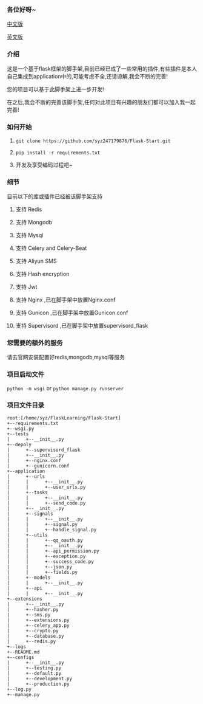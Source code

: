 ### 各位好呀~


[中文版](https://github.com/syz247179876/Flask-Scaffold/blob/main/README_CN.md)

[英文版](https://github.com/syz247179876/Flask-Scaffold/blob/main/README.md)

### 介绍

这是一个基于flask框架的脚手架,目前已经已成了一些常用的插件,有些插件是本人自己集成到application中的,可能考虑不全,还请谅解,我会不断的完善!

您的项目可以基于此脚手架上进一步开发!

在之后,我会不断的完善该脚手架,任何对此项目有兴趣的朋友们都可以加入我一起完善!

### 如何开始

1. `git clone https://github.com/syz247179876/Flask-Start.git`

2. `pip install -r requirements.txt`

3. 开发及享受编码过程吧~

### 细节

目前以下的库或插件已经被该脚手架支持

1. 支持 Redis

2. 支持 Mongodb

3. 支持 Mysql

3. 支持 Celery and Celery-Beat

4. 支持 Aliyun SMS

5. 支持 Hash encryption

6. 支持 Jwt

7. 支持 Nginx ,已在脚手架中放置Nginx.conf

8. 支持 Gunicon ,已在脚手架中放置Gunicon.conf

9. 支持 Supervisord ,已在脚手架中放置supervisord_flask

### 您需要的额外的服务

请去官网安装配置好redis,mongodb,mysql等服务

### 项目启动文件

`python -m wsgi` or `python manage.py runserver`

### 项目文件目录

```shell
root:[/home/syz/FlaskLearning/Flask-Start]
+--requirements.txt
+--wsgi.py
+--tests
|      +--__init__.py
+--depoly
|      +--supervisord_flask
|      +--__init__.py
|      +--nginx.conf
|      +--gunicorn.conf
+--application
|      +--urls
|      |      +--__init__.py
|      |      +--user_urls.py
|      +--tasks
|      |      +--__init__.py
|      |      +--send_code.py
|      +--__init__.py
|      +--signals
|      |      +--__init__.py
|      |      +--signal.py
|      |      +--handle_signal.py
|      +--utils
|      |      +--qq_oauth.py
|      |      +--__init__.py
|      |      +--api_permission.py
|      |      +--exception.py
|      |      +--success_code.py
|      |      +--json.py
|      |      +--fields.py
|      +--models
|      |      +--__init__.py
|      +--api
|      |      +--__init__.py
+--extensions
|      +--__init__.py
|      +--hasher.py
|      +--sms.py
|      +--extensions.py
|      +--celery_app.py
|      +--crypto.py
|      +--database.py
|      +--redis.py
+--logs
+--README.md
+--configs
|      +--__init__.py
|      +--testing.py
|      +--default.py
|      +--development.py
|      +--production.py
+--log.py
+--manage.py
```


